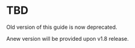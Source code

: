 # TBD

Old version of this guide is now deprecated.

Anew version will be provided upon v1.8 release.